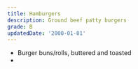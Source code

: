 ```yaml
---
title: Hamburgers
description: Ground beef patty burgers
grade: B
updatedDate: '2000-01-01'
---
```


- Burger buns/rolls, buttered and toasted
- 